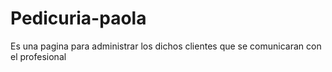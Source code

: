 # Pedicuria-paola
Es una pagina para administrar los dichos clientes que se comunicaran con el profesional 
